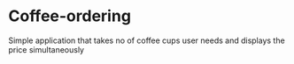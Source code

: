 # Coffee-ordering
Simple application that takes no of coffee cups user needs and displays the price simultaneously 
